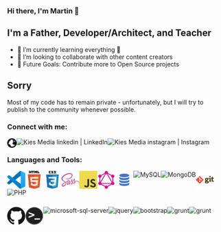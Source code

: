 
### Hi there, I'm Martin 👋 

## I'm a Father, Developer/Architect, and Teacher

- 🌱 I’m currently learning everything 🤣
- 👯 I’m looking to collaborate with other content creators
- 🥅 Future Goals: Contribute more to Open Source projects

## Sorry
Most of my code has to remain private - unfortunately, but I will  try to publish to the community whenever possible. 

### Connect with me:

[<img align="left" alt="Kies Media Webseite"  height="22px" src="https://raw.githubusercontent.com/iconic/open-iconic/master/svg/globe.svg" />][website]
[<img align="left" alt="Kies Media linkedin | LinkedIn" height="22px" src="https://cdn.jsdelivr.net/npm/simple-icons@v3/icons/linkedin.svg" />][linkedin]
[<img align="left" alt="Kies Media instagram | Instagram" height="22px" src="https://cdn.jsdelivr.net/npm/simple-icons@v3/icons/instagram.svg" />][instagram]

<br />

### Languages and Tools:


<img align="left" height="42px" valign="middle" alt="Visual Studio Code" src="https://raw.githubusercontent.com/github/explore/80688e429a7d4ef2fca1e82350fe8e3517d3494d/topics/visual-studio-code/visual-studio-code.png" />
<img align="left" height="42px"  valign="middle" alt="HTML5" src="https://raw.githubusercontent.com/github/explore/80688e429a7d4ef2fca1e82350fe8e3517d3494d/topics/html/html.png" />
<img align="left"  height="42px" valign="middle" alt="CSS3" src="https://raw.githubusercontent.com/github/explore/80688e429a7d4ef2fca1e82350fe8e3517d3494d/topics/css/css.png" />
<img align="left"  height="42px" valign="middle" alt="Sass" src="https://raw.githubusercontent.com/github/explore/80688e429a7d4ef2fca1e82350fe8e3517d3494d/topics/sass/sass.png" />
<img align="left" height="42px" valign="middle"  alt="JavaScript" src="https://raw.githubusercontent.com/github/explore/80688e429a7d4ef2fca1e82350fe8e3517d3494d/topics/javascript/javascript.png" />
<img align="left" height="42px" valign="middle"  alt="GraphQL" src="https://raw.githubusercontent.com/github/explore/80688e429a7d4ef2fca1e82350fe8e3517d3494d/topics/graphql/graphql.png" />
<img align="left" height="42px" valign="middle"  alt="SQL" src="https://raw.githubusercontent.com/github/explore/80688e429a7d4ef2fca1e82350fe8e3517d3494d/topics/sql/sql.png" />

<img align="left" height="42px" valign="middle" alt="MySQL" src="https://cdn.cdnlogo.com/logos/m/10/mysql.svg" />
<img align="left" height="42px" valign="middle" alt="MongoDB" src="https://cdn.cdnlogo.com/logos/m/30/mongodb-icon.svg" />
<img align="left" height="42px" valign="middle" alt="Git" src="https://raw.githubusercontent.com/github/explore/80688e429a7d4ef2fca1e82350fe8e3517d3494d/topics/git/git.png" />
<img align="left" height="42px" valign="middle" alt="PHP" src="https://cdn.cdnlogo.com/logos/p/79/php.svg" />
<br clear="both"/>
<img />
<img align="left" height="42px" valign="middle" alt="GitHub" src="https://raw.githubusercontent.com/github/explore/78df643247d429f6cc873026c0622819ad797942/topics/github/github.png" />

<img align="left" height="42px" valign="middle" alt="Terminal" src="https://raw.githubusercontent.com/github/explore/80688e429a7d4ef2fca1e82350fe8e3517d3494d/topics/terminal/terminal.png" />
<img align="left" height="42px" valign="middle" alt="microsoft-sql-server" src="https://cdn.cdnlogo.com/logos/m/21/microsoft-sql-server.svg" />
<img align="left" height="42px" valign="middle" alt="jquery" src="https://cdn.cdnlogo.com/logos/j/45/jquery.svg" />
<img align="left" height="42px" valign="middle" alt="bootstrap" src="https://cdn.cdnlogo.com/logos/b/74/bootstrap-5.svg" />
<img align="left" height="42px" valign="middle" alt="grunt" src="https://cdn.cdnlogo.com/logos/g/53/grunt.svg" />
<img align="left" height="42px" valign="middle" alt="grunt" src="https://cdnlogo.com/logos/d/41/docker.svg" />



[website]: https://kies-media.de
[instagram]: https://www.instagram.com/kiesewettermartin/
[linkedin]: https://www.linkedin.com/in/martin-kiesewetter-53372a90/
